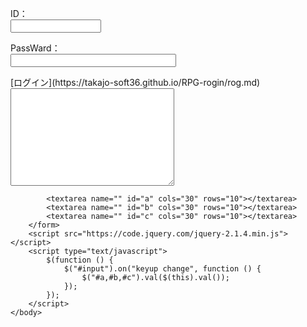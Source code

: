 <body>
<form action="#" method="post">
	<p>ID：<br>
	<input type="text" name="name" size="15"></p>
	<p>PassWard：<br>
	<input type="text" name="address" size="30"></p>
</form>
</body>
[ログイン](https://takajo-soft36.github.io/RPG-rogin/rog.md)
<!DOCTYPE HTML>
<html lang="en-US">
    <head>
        <meta charset="UTF-8">
        <title></title>
    </head>
    <body>
        <form action="">
            <textarea name="" id="input" cols="30" rows="10"></textarea>

            <textarea name="" id="a" cols="30" rows="10"></textarea>
            <textarea name="" id="b" cols="30" rows="10"></textarea>
            <textarea name="" id="c" cols="30" rows="10"></textarea>
        </form>
        <script src="https://code.jquery.com/jquery-2.1.4.min.js"></script>
        <script type="text/javascript">
            $(function () {
                $("#input").on("keyup change", function () {
                    $("#a,#b,#c").val($(this).val());
                });
            });
        </script>
    </body>
</html>
